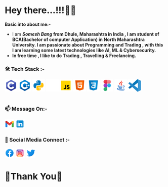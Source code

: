 <h1>Hey there...!!!🙋‍♂️</h1>

<strong>Basic into about me:- </strong>
- I am <strong><em>Somesh Bang</em><strong> from Dhule, Maharashtra in India , I am student of BCA(Bachelor of computer Application) in North Maharashtra University. I am passionate about Programming and Trading , with this I am learning some latest technologies like AI, ML & Cybersecurity.
- In free time , I like to do Trading , Travelling & Freelancing.


<h3>🛠 Tech Stack :- </h3>
<span><img height="40" src="https://github.com/SomeshBang/SomeshBang/blob/main/c.svg" /></span>
<span><img height="40" src="https://github.com/SomeshBang/SomeshBang/blob/main/c%2B%2B.svg" /></span>
<span><img height="40" src="https://github.com/SomeshBang/SomeshBang/blob/main/Python.svg" /></span>
<span><img height="40" src="https://github.com/SomeshBang/SomeshBang/blob/main/django.svg" /></span>
<span><img height="40" src="https://github.com/SomeshBang/SomeshBang/blob/main/javascript.svg" /></span>
<span><img height="40" src="https://github.com/SomeshBang/SomeshBang/blob/main/html.svg" /></span>
<span><img height="40" src="https://github.com/SomeshBang/SomeshBang/blob/main/css.svg" /></span>
<span><img height="40" src="https://github.com/SomeshBang/SomeshBang/blob/main/figma.svg" /></span>
<span><img height="40" src="https://github.com/SomeshBang/SomeshBang/blob/main/java.svg" /></span>
<span><img height="40" src="https://github.com/SomeshBang/SomeshBang/blob/main/visual-studio-code-seeklogo.com.svg" /></span>

<br>
<br>

<h3>📫 Message On:-</h3>
<div>
<a href="mailto:bangsomesh060801@gmail.com"><img height="30" src="https://github.com/SomeshBang/SomeshBang/blob/main/gmail.svg" /></a>
<a href="https://www.linkedin.com/in/somesh-bang"><img height="30" src="https://github.com/SomeshBang/SomeshBang/blob/main/linkedin.svg" /></a>
</div>



<h3>🤝 Social Media Connect :-</h3>
<div>
<a href="https://www.facebook.com/somesh.bang.5"><img height="30" src="https://github.com/SomeshBang/SomeshBang/blob/main/facebook.svg" /></a>
<a href="https://www.instagram.com/somesh0608/"><img height="30" src="https://github.com/SomeshBang/SomeshBang/blob/main/instagram.svg" /></a>
<a href="https://twitter.com/SomeshBang06"><img height="30" src="https://github.com/SomeshBang/SomeshBang/blob/main/twitter.svg" /></a>
</div>

<!---
SomeshBang/SomeshBang is a ✨ special ✨ repository because its `README.md` (this file) appears on your GitHub profile.
You can click the Preview link to take a look at your changes.
--->


<h1></h1>
<h1><b>🙏Thank You👋</b></h1>
